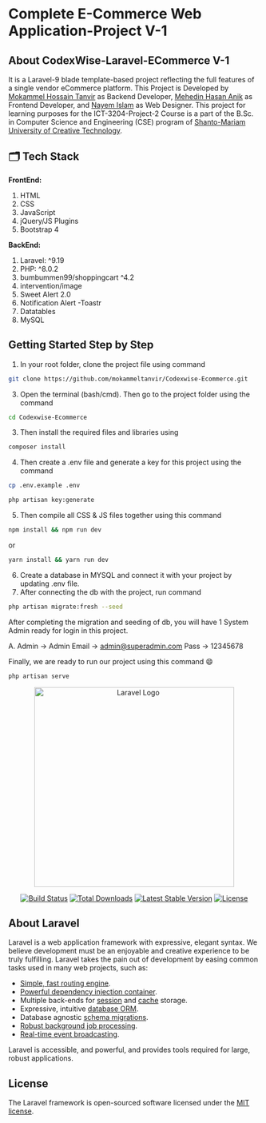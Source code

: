 # Complete E-Commerce Web Application-Project V-1

## About CodexWise-Laravel-ECommerce V-1

It is a Laravel-9 blade template-based project reflecting the full features of a single vendor eCommerce platform. This Project is Developed by [Mokammel Hossain Tanvir](https://github.com/mokammeltanvir) as Backend Developer, [Mehedin Hasan Anik](https://github.com/mehedihanik) as Frontend Developer, and [Nayem Islam](https://github.com/nayem18) as Web Designer. This project for learning purposes for the ICT-3204-Project-2 Course is a part of the B.Sc. in Computer Science and Engineering (CSE) program of [Shanto-Mariam University of Creative Technology](https://smuct.ac.bd/).

##

## :card_index_dividers: Tech Stack

**FrontEnd:**

1. HTML
2. CSS
3. JavaScript
4. jQuery/JS Plugins
5. Bootstrap 4

**BackEnd:**

1. Laravel: ^9.19
2. PHP: ^8.0.2
3. bumbummen99/shoppingcart ^4.2
4. intervention/image
5. Sweet Alert 2.0
6. Notification Alert -Toastr
7. Datatables
8. MySQL

## Getting Started Step by Step

1. In your root folder, clone the project file using command
   
```sh
git clone https://github.com/mokammeltanvir/Codexwise-Ecommerce.git
```
3. Open the terminal (bash/cmd). Then go to the project folder using the command

```sh
cd Codexwise-Ecommerce
```

3. Then install the required files and libraries using

```sh
composer install
```

4. Then create a .env file and generate a key for this project using the command

```sh
cp .env.example .env

php artisan key:generate
```

5. Then compile all CSS & JS files together using this command

```sh
npm install && npm run dev
```

or

```sh
yarn install && yarn run dev
```

6. Create a database in MYSQL and connect it with your project by updating .env file.
7. After connecting the db with the project, run command

```sh
php artisan migrate:fresh --seed
```

After completing the migration and seeding of db, you will have 1 System Admin ready for login in this project.

A. Admin -> Admin
Email -> admin@superadmin.com
Pass -> 12345678

Finally, we are ready to run our project using this command 😄

```sh
php artisan serve
```

<p align="center"><a href="https://laravel.com" target="_blank"><img src="https://raw.githubusercontent.com/laravel/art/master/logo-lockup/5%20SVG/2%20CMYK/1%20Full%20Color/laravel-logolockup-cmyk-red.svg" width="400" alt="Laravel Logo"></a></p>

<p align="center">
<a href="https://travis-ci.org/laravel/framework"><img src="https://travis-ci.org/laravel/framework.svg" alt="Build Status"></a>
<a href="https://packagist.org/packages/laravel/framework"><img src="https://img.shields.io/packagist/dt/laravel/framework" alt="Total Downloads"></a>
<a href="https://packagist.org/packages/laravel/framework"><img src="https://img.shields.io/packagist/v/laravel/framework" alt="Latest Stable Version"></a>
<a href="https://packagist.org/packages/laravel/framework"><img src="https://img.shields.io/packagist/l/laravel/framework" alt="License"></a>
</p>

## About Laravel

Laravel is a web application framework with expressive, elegant syntax. We believe development must be an enjoyable and creative experience to be truly fulfilling. Laravel takes the pain out of development by easing common tasks used in many web projects, such as:

-   [Simple, fast routing engine](https://laravel.com/docs/routing).
-   [Powerful dependency injection container](https://laravel.com/docs/container).
-   Multiple back-ends for [session](https://laravel.com/docs/session) and [cache](https://laravel.com/docs/cache) storage.
-   Expressive, intuitive [database ORM](https://laravel.com/docs/eloquent).
-   Database agnostic [schema migrations](https://laravel.com/docs/migrations).
-   [Robust background job processing](https://laravel.com/docs/queues).
-   [Real-time event broadcasting](https://laravel.com/docs/broadcasting).

Laravel is accessible, and powerful, and provides tools required for large, robust applications.

## License

The Laravel framework is open-sourced software licensed under the [MIT license](https://opensource.org/licenses/MIT).
